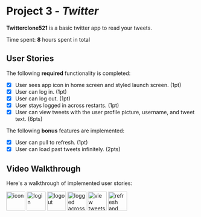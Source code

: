 # Project 3 - *Twitter*

**Twitterclone521** is a basic twitter app to read your tweets.

Time spent: **8** hours spent in total

## User Stories

The following **required** functionality is completed:

- [x] User sees app icon in home screen and styled launch screen. (1pt)
- [x] User can log in. (1pt)
- [x] User can log out. (1pt)
- [x] User stays logged in across restarts. (1pt)
- [x] User can view tweets with the user profile picture, username, and tweet text. (6pts)

The following **bonus** features are implemented:

- [x] User can pull to refresh. (1pt)
- [x] User can load past tweets infinitely. (2pts)

## Video Walkthrough

Here's a walkthrough of implemented user stories:

<img src='https://user-images.githubusercontent.com/62517289/193379361-7636ee17-dc90-4409-988b-73ca8d4657a8.gif' title='icon' width='50' alt='icon' />

<img src='https://user-images.githubusercontent.com/62517289/193379617-31734a2c-50a1-4c12-a4a0-aa2227539243.gif' title='login' width='50' alt='login' />

<img src='https://user-images.githubusercontent.com/62517289/193379706-ff5f43da-b35c-405b-beb4-16c292e90cab.gif' title='logout' width='50' alt='logout' />

<img src='https://user-images.githubusercontent.com/62517289/193379884-f0928e60-eca7-4918-a679-376b06c7ed0a.gif' title='logged across restart' width='50' alt='logged across restart' />

<img src='' title='view tweet' width='50' alt='view tweets' />

<img src='' title='refrensh and pull infinitely' width='50' alt='refresh and pull infinitely' />





